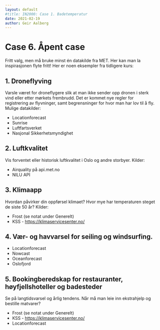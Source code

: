 ```yaml
---
layout: default
#title: IN2000: Case 1. Badetemperatur
date: 2021-02-19
author: Geir Aalberg
---
```


# Case 6. Åpent case

Fritt valg, men må bruke minst én datakilde fra MET. Her kan man la inspirasjonen flyte fritt!
Her er noen eksempler fra tidligere kurs:

## 1. Droneflyving

Varsle været for droneflygere slik at man ikke sender opp dronen i sterk vind eller etter
mørkets frembrudd. Det er kommet nye regler for registrering av flyvninger, samt begrensninger
for hvor man har lov til å fly. Mulige datakilder:

- Locationforecast
- Sunrise
- Luftfartsverket
- Nasjonal Sikkerhetsmyndighet

## 2. Luftkvalitet

Vis forventet eller historisk luftkvalitet i Oslo og andre storbyer. Kilder:

- Airquality på api.met.no
- NILU API

## 3. Klimaapp

Hvordan påvirker din oppførsel klimaet? Hvor mye har temperaturen steget de siste 50 år? Kilder:

- Frost (se notat under Generelt)
- KSS - <https://klimaservicesenter.no/>

## 4. Vær- og havvarsel for seiling og windsurfing.

- Locationforecast
- Nowcast
- Oceanforecast
- Oslofjord

## 5. Bookingberedskap for restauranter, høyfjellshoteller og badesteder

Se på langtidsvarsel og årlig tendens. Når må man leie inn ekstrahjelp og
bestille matvarer?

- Frost (se notat under Generelt)
- KSS - <https://klimaservicesenter.no/>
- Locationforecast
